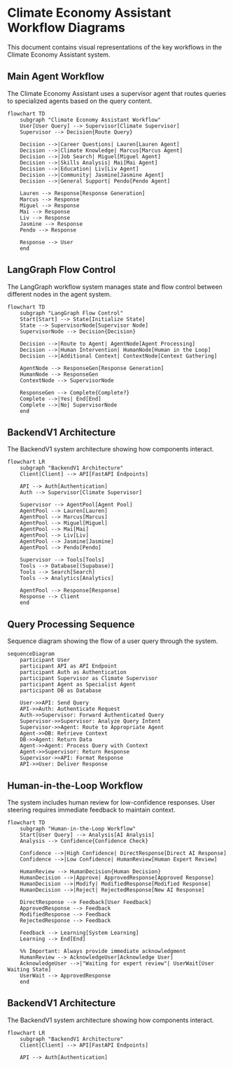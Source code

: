 # Climate Economy Assistant Workflow Diagrams

This document contains visual representations of the key workflows in the Climate Economy Assistant system.

## Main Agent Workflow

The Climate Economy Assistant uses a supervisor agent that routes queries to specialized agents based on the query content.

```mermaid
flowchart TD
    subgraph "Climate Economy Assistant Workflow"
    User[User Query] --> Supervisor[Climate Supervisor]
    Supervisor --> Decision{Route Query}
    
    Decision -->|Career Questions| Lauren[Lauren Agent]
    Decision -->|Climate Knowledge| Marcus[Marcus Agent]
    Decision -->|Job Search| Miguel[Miguel Agent]
    Decision -->|Skills Analysis| Mai[Mai Agent]
    Decision -->|Education| Liv[Liv Agent]
    Decision -->|Community| Jasmine[Jasmine Agent]
    Decision -->|General Support| Pendo[Pendo Agent]
    
    Lauren --> Response[Response Generation]
    Marcus --> Response
    Miguel --> Response
    Mai --> Response
    Liv --> Response
    Jasmine --> Response
    Pendo --> Response
    
    Response --> User
    end
```

## LangGraph Flow Control

The LangGraph workflow system manages state and flow control between different nodes in the agent system.

```mermaid
flowchart TD
    subgraph "LangGraph Flow Control"
    Start[Start] --> State[Initialize State]
    State --> SupervisorNode[Supervisor Node]
    SupervisorNode --> Decision{Decision}
    
    Decision -->|Route to Agent| AgentNode[Agent Processing]
    Decision -->|Human Intervention| HumanNode[Human in the Loop]
    Decision -->|Additional Context| ContextNode[Context Gathering]
    
    AgentNode --> ResponseGen[Response Generation]
    HumanNode --> ResponseGen
    ContextNode --> SupervisorNode
    
    ResponseGen --> Complete{Complete?}
    Complete -->|Yes| End[End]
    Complete -->|No| SupervisorNode
    end
```

## BackendV1 Architecture

The BackendV1 system architecture showing how components interact.

```mermaid
flowchart LR
    subgraph "BackendV1 Architecture"
    Client[Client] --> API[FastAPI Endpoints]
    
    API --> Auth[Authentication]
    Auth --> Supervisor[Climate Supervisor]
    
    Supervisor --> AgentPool[Agent Pool]
    AgentPool --> Lauren[Lauren]
    AgentPool --> Marcus[Marcus]
    AgentPool --> Miguel[Miguel]
    AgentPool --> Mai[Mai]
    AgentPool --> Liv[Liv]
    AgentPool --> Jasmine[Jasmine]
    AgentPool --> Pendo[Pendo]
    
    Supervisor --> Tools[Tools]
    Tools --> Database[(Supabase)]
    Tools --> Search[Search]
    Tools --> Analytics[Analytics]
    
    AgentPool --> Response[Response]
    Response --> Client
    end
```

## Query Processing Sequence

Sequence diagram showing the flow of a user query through the system.

```mermaid
sequenceDiagram
    participant User
    participant API as API Endpoint
    participant Auth as Authentication
    participant Supervisor as Climate Supervisor
    participant Agent as Specialist Agent
    participant DB as Database
    
    User->>API: Send Query
    API->>Auth: Authenticate Request
    Auth->>Supervisor: Forward Authenticated Query
    Supervisor->>Supervisor: Analyze Query Intent
    Supervisor->>Agent: Route to Appropriate Agent
    Agent->>DB: Retrieve Context
    DB->>Agent: Return Data
    Agent->>Agent: Process Query with Context
    Agent->>Supervisor: Return Response
    Supervisor->>API: Format Response
    API->>User: Deliver Response
```

## Human-in-the-Loop Workflow

The system includes human review for low-confidence responses. User steering requires immediate feedback to maintain context.

```mermaid
flowchart TD
    subgraph "Human-in-the-Loop Workflow"
    Start[User Query] --> Analysis[AI Analysis]
    Analysis --> Confidence{Confidence Check}
    
    Confidence -->|High Confidence| DirectResponse[Direct AI Response]
    Confidence -->|Low Confidence| HumanReview[Human Expert Review]
    
    HumanReview --> HumanDecision{Human Decision}
    HumanDecision -->|Approve| ApprovedResponse[Approved Response]
    HumanDecision -->|Modify| ModifiedResponse[Modified Response]
    HumanDecision -->|Reject| RejectedResponse[New AI Response]
    
    DirectResponse --> Feedback[User Feedback]
    ApprovedResponse --> Feedback
    ModifiedResponse --> Feedback
    RejectedResponse --> Feedback
    
    Feedback --> Learning[System Learning]
    Learning --> End[End]
    
    %% Important: Always provide immediate acknowledgment
    HumanReview --> AcknowledgeUser[Acknowledge User]
    AcknowledgeUser -->|"Waiting for expert review"| UserWait[User Waiting State]
    UserWait --> ApprovedResponse
    end
```


## BackendV1 Architecture

The BackendV1 system architecture showing how components interact.

```mermaid
flowchart LR
    subgraph "BackendV1 Architecture"
    Client[Client] --> API[FastAPI Endpoints]
    
    API --> Auth[Authentication]
